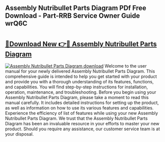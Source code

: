 ## Assembly Nutribullet Parts Diagram PDf Free Download - Part-RRB Service Owner Guide wrQ6C

# <h2><a href="http://dfro51m.blite.top/?on=Assembly+Nutribullet+Parts+Diagram">🔗Download New 👉🔴 Assembly Nutribullet Parts Diagram</a></h2>

[![Assembly Nutribullet Parts Diagram download](https://i.imgur.com/lujVjoI.png)](http://dfro51m.blite.top/?on=Assembly+Nutribullet+Parts+Diagram)
Welcome to the user manual for your newly delivered Assembly Nutribullet Parts Diagram. This comprehensive guide is intended to help you get started with your product and provide you with a thorough understanding of its features, functions, and capabilities. You will find step-by-step instructions for installation, operation, maintenance, and troubleshooting. Before you begin using your Assembly Nutribullet Parts Diagram, please take a moment to read this manual carefully. It includes detailed instructions for setting up the product, as well as information on how to use its various features and capabilities. Experience the efficiency of list of features while using your new Assembly Nutribullet Parts Diagram. We trust that the Assembly Nutribullet Parts Diagram has been an invaluable resource in your efforts to master your new product. Should you require any assistance, our customer service team is at your disposal.
